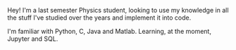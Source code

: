 Hey! 
I'm a last semester Physics student, looking to use my knowledge in all the stuff I've studied over the years and implement it into code.

I'm familiar with Python, C, Java and Matlab. Learning, at the moment, Jupyter and SQL.
          

          
          
          
